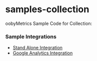 samples-collection
============================

oobyMetrics Sample Code for Collection:

### Sample Integrations
- [Stand Alone Integration](stand-alone)
- [Google Analytics Integration](ga)

